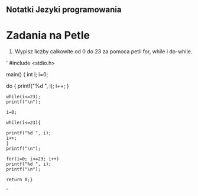 ## Notatki Jezyki programowania

# Zadania na Petle

1. Wypisz liczby calkowite od 0 do 23 za pomoca petli for, while i do-while.


'
#include <stdio.h>

main() {
int i;
i=0;

 do {
 printf("%d ", i);
 i++;
				}

	while(i<=23);
	printf("\n");				

	i=0;

 	while(i<=23){
	
	printf("%d ", i);
	i++;
	}	
	printf("\n");
		
	for(i=0; i<=23; i++)
	printf("%d ", i);
	printf("\n");
	
	return 0;}
'
